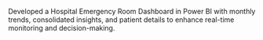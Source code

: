 Developed a Hospital Emergency Room Dashboard in Power BI with monthly trends, consolidated insights, and patient details to enhance real-time monitoring and decision-making.
